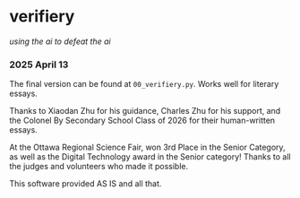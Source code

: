 # verifiery
*using the ai to defeat the ai*

### 2025 April 13
The final version can be found at ```00_verifiery.py```. Works well for literary essays.

Thanks to Xiaodan Zhu for his guidance, Charles Zhu for his support, and the Colonel By Secondary School Class of 2026 for their human-written essays.

At the Ottawa Regional Science Fair, won 3rd Place in the Senior Category, as well as the Digital Technology award in the Senior category! Thanks to all the judges and volunteers who made it possible.

This software provided AS IS and all that.
